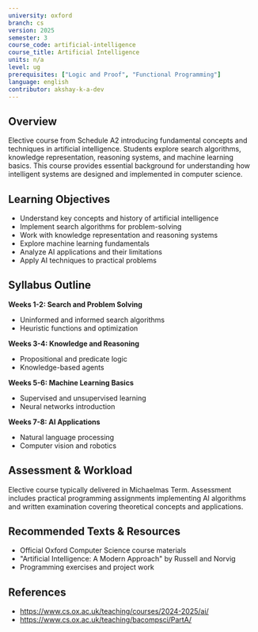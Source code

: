 ```yaml
---
university: oxford
branch: cs
version: 2025
semester: 3
course_code: artificial-intelligence
course_title: Artificial Intelligence
units: n/a
level: ug
prerequisites: ["Logic and Proof", "Functional Programming"]
language: english
contributor: akshay-k-a-dev
---
```


## Overview

Elective course from Schedule A2 introducing fundamental concepts and techniques in artificial intelligence. Students explore search algorithms, knowledge representation, reasoning systems, and machine learning basics. This course provides essential background for understanding how intelligent systems are designed and implemented in computer science.

## Learning Objectives

- Understand key concepts and history of artificial intelligence
- Implement search algorithms for problem-solving
- Work with knowledge representation and reasoning systems
- Explore machine learning fundamentals
- Analyze AI applications and their limitations
- Apply AI techniques to practical problems

## Syllabus Outline

**Weeks 1-2: Search and Problem Solving**
- Uninformed and informed search algorithms
- Heuristic functions and optimization

**Weeks 3-4: Knowledge and Reasoning**
- Propositional and predicate logic
- Knowledge-based agents

**Weeks 5-6: Machine Learning Basics**
- Supervised and unsupervised learning
- Neural networks introduction

**Weeks 7-8: AI Applications**
- Natural language processing
- Computer vision and robotics

## Assessment & Workload

Elective course typically delivered in Michaelmas Term. Assessment includes practical programming assignments implementing AI algorithms and written examination covering theoretical concepts and applications.

## Recommended Texts & Resources

- Official Oxford Computer Science course materials
- "Artificial Intelligence: A Modern Approach" by Russell and Norvig
- Programming exercises and project work

## References

- https://www.cs.ox.ac.uk/teaching/courses/2024-2025/ai/
- https://www.cs.ox.ac.uk/teaching/bacompsci/PartA/
